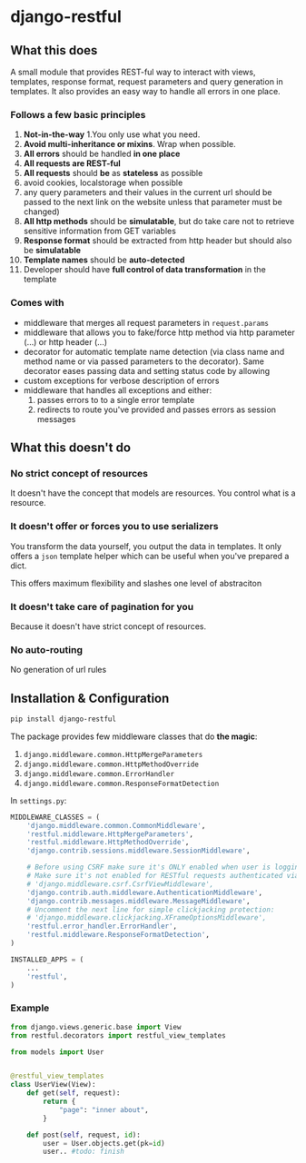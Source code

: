 # django-restful

## What this does
 
A small module that provides REST-ful way to interact with views, templates, response format,
request parameters and query generation in templates. It also provides an easy way to handle all errors
in one place.

### Follows a few basic principles
 1. **Not-in-the-way**
   1.You only use what you need.
   1. **Avoid multi-inheritance or mixins**. Wrap when possible.
 1. **All errors** should be handled **in one place**
 1. **All requests are REST-ful**
 1. **All requests** should **be** as **stateless** as possible
   1. avoid cookies, localstorage when possible
   1. any query parameters and their values in the current url should be passed to the
   next link on the website unless that parameter must be changed)
 1. **All http methods** should be **simulatable**, but do take care not to retrieve sensitive information from GET variables
 1. **Response format** should be extracted from http header but should also be **simulatable**
 1. **Template names** should be **auto-detected**
 1. Developer should have **full control of data transformation** in the template

### Comes with

 - middleware that merges all request parameters in `request.params`
 - middleware that allows you to fake/force http method via http parameter (...) or http header (...)
 - decorator for automatic template name detection (via class name and method name or via passed parameters to the decorator).
 Same decorator eases passing data and setting status code by allowing
 - custom exceptions for verbose description of errors
 - middleware that handles all exceptions and either:
   1. passes errors to to a single error template
   1. redirects to route you've provided and passes errors as session messages

## What this doesn't do
### No strict concept of resources
It doesn't have the concept that models are resources. You control what is a resource.

### It doesn't offer or forces you to use serializers
You transform the data yourself, you output the data in templates.
It only offers a `json` template helper which can be useful when you've prepared a dict.

This offers maximum flexibility and slashes one level of abstraciton

### It doesn't take care of pagination for you
Because it doesn't have strict concept of resources.

### No auto-routing
No generation of url rules

## Installation & Configuration

```bash
pip install django-restful
```

The package provides few middleware classes that do **the magic**:

 1. `django.middleware.common.HttpMergeParameters`
 1. `django.middleware.common.HttpMethodOverride`
 1. `django.middleware.common.ErrorHandler`
 1. `django.middleware.common.ResponseFormatDetection`

In `settings.py`:

```py
MIDDLEWARE_CLASSES = (
    'django.middleware.common.CommonMiddleware',
    'restful.middleware.HttpMergeParameters',
    'restful.middleware.HttpMethodOverride',
    'django.contrib.sessions.middleware.SessionMiddleware',

    # Before using CSRF make sure it's ONLY enabled when user is logging in or already logged in via cookies
    # Make sure it's not enabled for RESTful requests authenticated via Basic, Digest or OAuth
    # 'django.middleware.csrf.CsrfViewMiddleware',
    'django.contrib.auth.middleware.AuthenticationMiddleware',
    'django.contrib.messages.middleware.MessageMiddleware',
    # Uncomment the next line for simple clickjacking protection:
    # 'django.middleware.clickjacking.XFrameOptionsMiddleware',
    'restful.error_handler.ErrorHandler',
    'restful.middleware.ResponseFormatDetection',
)

INSTALLED_APPS = (
    ...
    'restful',
)

```


### Example

```py
from django.views.generic.base import View
from restful.decorators import restful_view_templates

from models import User


@restful_view_templates
class UserView(View):
    def get(self, request):
        return {
            "page": "inner about",
        }

    def post(self, request, id):
        user = User.objects.get(pk=id)
        user.. #todo: finish

```